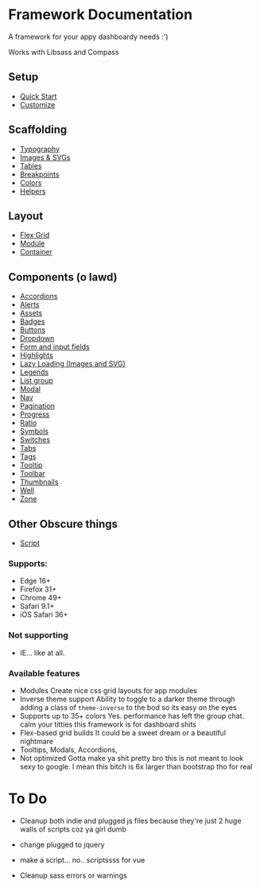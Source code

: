 # Framework Documentation
A framework for your appy dashboardy needs :')

Works with Libsass and Compass


##	Setup
*	[Quick Start](docs/sections/setup/quickstart.md)
*	[Customize](docs/sections/setup/customize.md)

##	Scaffolding
*	[Typography](docs/sections/scaffolding/typography.md)
*	[Images & SVGs](docs/sections/scaffolding/images.md)
*	[Tables](docs/sections/scaffolding/table.md)
*	[Breakpoints](docs/sections/scaffolding/breakpoint.md)
*	[Colors](docs/sections/scaffolding/colors.md)
*	[Helpers](docs/sections/scaffolding/helpers.md)

##	Layout
*	[Flex Grid](docs/sections/layout/flexgrid.md)
*	[Module](docs/sections/layout/module.md)
*	[Container](docs/sections/layout/container.md)

##	Components (o lawd)
*	[Accordions](docs/sections/components/accordion.md)
*	[Alerts](docs/sections/components/alert.md)
*	[Assets](docs/sections/components/asset.md)
*	[Badges](docs/sections/components/badge.md)
*	[Buttons](docs/sections/components/button.md)
*	[Dropdown](docs/sections/components/dropdown.md)
*	[Form and input fields](docs/sections/components/form.md)
*	[Highlights](docs/sections/components/highlight.md)
*	[Lazy Loading (Images and SVG)](docs/sections/components/lazy.md)
*	[Legends](docs/sections/components/legend.md)
*	[List group](docs/sections/components/list-group.md)
*	[Modal](docs/sections/components/modal.md)
*	[Nav](docs/sections/components/nav.md)
*	[Pagination](docs/sections/components/pagination.md)
*	[Progress](docs/sections/components/progress.md)
*	[Ratio](docs/sections/components/ratio.md)
*	[Symbols](docs/sections/components/symbol.md)
*	[Switches](docs/sections/components/switch.md)
*	[Tabs](docs/sections/components/tabs.md)
*	[Tags](docs/sections/components/tag.md)
*	[Tooltip](docs/sections/components/tooltip.md)
*	[Toolbar](docs/sections/components/toolbar.md)
*	[Thumbnails](docs/sections/components/thumbnail.md)
*	[Well](docs/sections/components/trumbowyg.md)
*	[Zone](docs/sections/components/zone.md)

##	Other Obscure things
*	[Script](docs/sections/other/script.md)

### Supports:
*	Edge 16+
*	Firefox 31+
*	Chrome 49+
*	Safari 9.1+
*	iOS Safari 36+

### Not supporting
*	IE... like at all.


###	Available features
*	Modules
	Create nice css grid layouts for app modules
*	Inverse theme support
	Ability to toggle to a darker theme through adding a class of `theme-inverse` to the bod so its easy on the eyes
*	Supports up to 35+ colors
	Yes. performance has left the group chat. calm your titties this framework is for dashboard shits
*	Flex-based grid builds
	It could be a sweet dream or a beautiful nightmare
*	Tooltips, Modals, Accordions, 
*	Not optimized
	Gotta make ya shit pretty bro this is not meant to look sexy to google. I mean this bitch is 6x larger than bootstrap tho for real

# To Do

*	Cleanup both indie and plugged js files because they're just 2  huge walls of scripts coz ya girl dumb

*	change plugged to jquery

*	make a script... no.. scriptssss for vue

*	Cleanup sass errors or warnings
